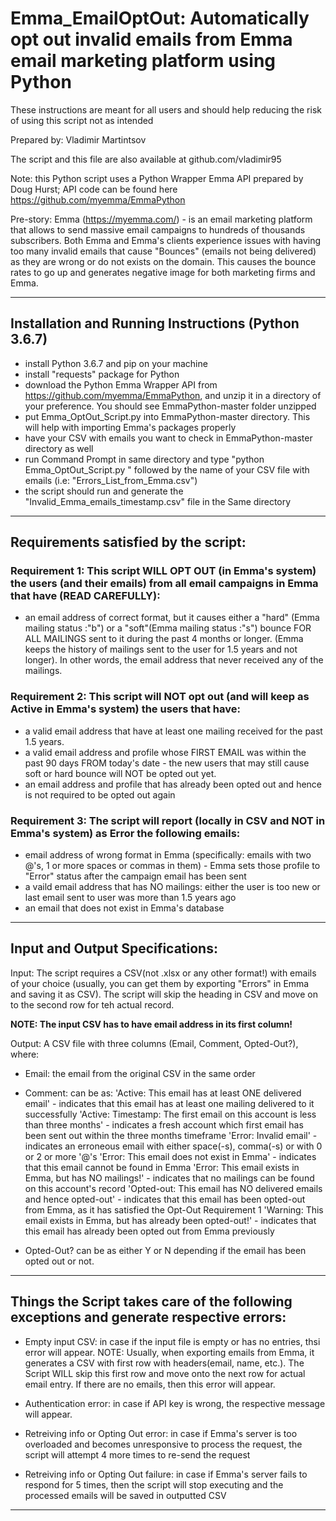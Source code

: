 # Emma_EmailOptOut: Automatically opt out invalid emails from Emma email marketing platform using Python

These instructions are meant for all users and should help reducing the risk of using this script not as intended

Prepared by: Vladimir Martintsov

The script and this file are also available at github.com/vladimir95

Note: this Python script uses a Python Wrapper Emma API prepared by Doug Hurst; API code can be found here https://github.com/myemma/EmmaPython

Pre-story:
Emma (https://myemma.com/) - is an email marketing platform that allows to send massive email campaigns to hundreds of thousands subscribers. Both Emma and Emma's clients experience issues with having too many invalid emails that cause "Bounces" (emails not being delivered) as they are wrong or do not exists on the domain. This causes the bounce rates to go up and generates negative image for both marketing firms and Emma.  

------------------------------------------------------------------------------------------------------------------------------------------------------------------------------------------

## Installation and Running Instructions (Python 3.6.7)

- install Python 3.6.7 and pip on your machine
- install "requests" package for Python
- download the Python Emma Wrapper API from https://github.com/myemma/EmmaPython, and unzip it in a directory of your preference. You should see EmmaPython-master folder unzipped
- put Emma_OptOut_Script.py into EmmaPython-master directory. This will help with importing Emma's packages properly
- have your CSV with emails you want to check in EmmaPython-master directory as well
- run Command Prompt in same directory and type "python Emma_OptOut_Script.py " followed by the name of your CSV file with emails (i.e: "Errors_List_from_Emma.csv")
- the script should run and generate the "Invalid_Emma_emails_timestamp.csv" file in the Same directory

------------------------------------------------------------------------------------------------------------------------------------------------------------------------------------------

## Requirements satisfied by the script:


### Requirement 1: This script WILL OPT OUT (in Emma's system) the users (and their emails) from all email campaigns in Emma that have (READ CAREFULLY):

- an email address of correct format, but it causes either a "hard" (Emma mailing status :"b") or a "soft"(Emma mailing status :"s") bounce FOR ALL MAILINGS sent to it during the past 4 months or longer. (Emma keeps the history of mailings sent to the user for 1.5 years and not longer). In other words, the email address that never received any of the mailings.

### Requirement 2: This script will NOT opt out (and will keep as Active in Emma's system) the users that have:
- a valid email address that have at least one mailing received for the past 1.5 years. 
- a valid email address and profile whose FIRST EMAIL was within the past 90 days FROM today's date - the new users that may still cause soft or hard bounce will NOT be opted out yet. 
- an email address and profile that has already been opted out and hence is not required to be opted out again

### Requirement 3: The script will report (locally in CSV and NOT in Emma's system) as Error the following emails:
- email address of wrong format in Emma (specifically: emails with two @'s, 1 or more spaces or commas in them) - Emma sets those profile to "Error" status after the campaign email has been sent
- a vaild email address that has NO mailings: either the user is too new or last email sent to user was more than 1.5 years ago
- an email that does not exist in Emma's database
------------------------------------------------------------------------------------------------------------------------------------------------------------------------------------------

## Input and Output Specifications:

Input: The script requires a CSV(not .xlsx or any other format!) with emails of your choice (usually, you can get them by exporting "Errors" in Emma and saving it as CSV). The script will skip the heading in CSV and move on to the second row for teh actual record.

**NOTE: The input CSV has to have email address in its first column!**

Output: A CSV file with three columns (Email, Comment, Opted-Out?), where:
- Email: the email from the original CSV in the same order 
- Comment: can be as:
	'Active: This email has at least ONE delivered email' - indicates that this email has at least one mailing delivered to it successfully
	'Active: Timestamp: The first email on this account is less than three months' - indicates a fresh account which first email has been sent out within the three months timeframe
	'Error: Invalid email' - indicates an erroneous email with either space(-s), comma(-s) or with 0 or 2 or more '@'s
	'Error: This email does not exist in Emma' - indicates that this email cannot be found in Emma
	'Error: This email exists in Emma, but has NO mailings!' - indicates that no mailings can be found on this account's record
	'Opted-out: This email has NO delivered emails and hence opted-out' - indicates that this email has been opted-out from Emma, as it has satisfied the Opt-Out Requirement 1
	'Warning: This email exists in Emma, but has already been opted-out!' - indicates that this email has already been opted out from Emma previously

- Opted-Out? can be as either Y or N depending if the email has been opted out or not.
------------------------------------------------------------------------------------------------------------------------------------------------------------------------------------------

## Things the Script takes care of the following exceptions and generate respective errors:

- Empty input CSV: in case if the input file is empty or has no entries, thsi error will appear. NOTE: Usually, when exporting emails from Emma, it generates a CSV with first row with headers(email, name, etc.).
The Script WILL skip this first row and move onto the next row for actual email entry. If there are no emails, then this error will appear.

- Authentication error: in case if API key is wrong, the respective message will appear.
- Retreiving info or Opting Out error: in case if Emma's server is too overloaded and becomes unresponsive to process the request, the script will attempt 4 more times to re-send the request
- Retreiving info or Opting Out failure: in case if Emma's server fails to respond for 5 times, then the script will stop executing and the processed emails will be saved in outputted CSV

------------------------------------------------------------------------------------------------------------------------------------------------------------------------------------------
